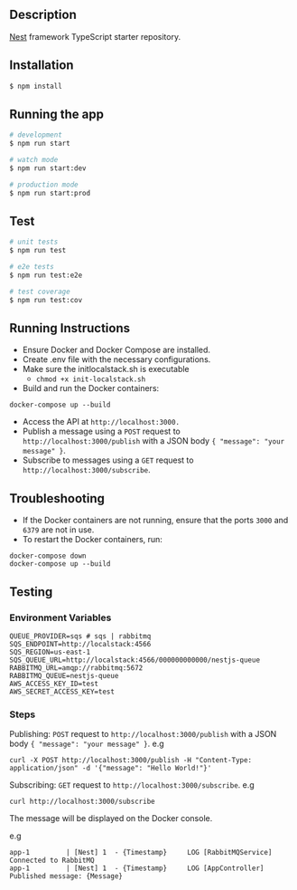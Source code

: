 ## Description

[Nest](https://github.com/nestjs/nest) framework TypeScript starter repository.

## Installation

```bash
$ npm install
```

## Running the app

```bash
# development
$ npm run start

# watch mode
$ npm run start:dev

# production mode
$ npm run start:prod
```

## Test

```bash
# unit tests
$ npm run test

# e2e tests
$ npm run test:e2e

# test coverage
$ npm run test:cov
```

## Running Instructions

- Ensure Docker and Docker Compose are installed.
- Create .env file with the necessary configurations.
- Make sure the initlocalstack.sh is executable
  - `chmod +x init-localstack.sh`
- Build and run the Docker containers:
```
docker-compose up --build
```

- Access the API at `http://localhost:3000.`
- Publish a message using a `POST` request to `http://localhost:3000/publish` with a JSON body `{ "message": "your message" }`.
- Subscribe to messages using a `GET` request to `http://localhost:3000/subscribe`.


## Troubleshooting

- If the Docker containers are not running, ensure that the ports `3000` and `6379` are not in use.
- To restart the Docker containers, run:
```
docker-compose down
docker-compose up --build
```

## Testing

### Environment Variables

```
QUEUE_PROVIDER=sqs # sqs | rabbitmq 
SQS_ENDPOINT=http://localstack:4566
SQS_REGION=us-east-1
SQS_QUEUE_URL=http://localstack:4566/000000000000/nestjs-queue
RABBITMQ_URL=amqp://rabbitmq:5672
RABBITMQ_QUEUE=nestjs-queue
AWS_ACCESS_KEY_ID=test
AWS_SECRET_ACCESS_KEY=test
```
### Steps
Publishing: `POST` request to `http://localhost:3000/publish` with a JSON body `{ "message": "your message" }`.
e.g
```
curl -X POST http://localhost:3000/publish -H "Content-Type: application/json" -d '{"message": "Hello World!"}'
```

Subscribing: `GET` request to `http://localhost:3000/subscribe`.
e.g
```
curl http://localhost:3000/subscribe
```

The message will be displayed on the Docker console.

e.g
```
app-1         | [Nest] 1  - {Timestamp}     LOG [RabbitMQService] Connected to RabbitMQ
app-1         | [Nest] 1  - {Timestamp}     LOG [AppController] Published message: {Message}
```